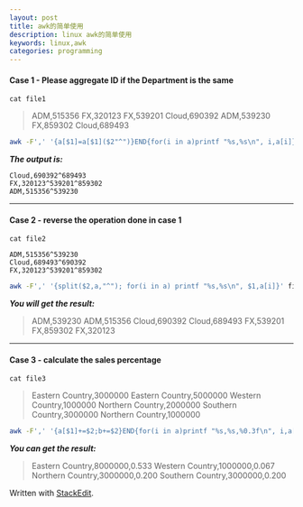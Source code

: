 ```yaml
---
layout: post
title: awk的简单使用
description: linux awk的简单使用
keywords: linux,awk
categories: programming
---
```


#### Case 1 - Please aggregate ID if the Department is the same

`cat file1`
>ADM,515356
FX,320123
FX,539201
Cloud,690392
ADM,539230
FX,859302
Cloud,689493

```bash
awk -F',' '{a[$1]=a[$1]($2"^")}END{for(i in a)printf "%s,%s\n", i,a[i]}' file1 | sed 's/\^$//'  
```

***The output is:***  

```
Cloud,690392^689493
FX,320123^539201^859302
ADM,515356^539230
```
--------  

#### Case 2 - reverse the operation done in case 1

`cat file2`

```
ADM,515356^539230  
Cloud,689493^690392  
FX,320123^539201^859302  
```
```bash
awk -F',' '{split($2,a,"^"); for(i in a) printf "%s,%s\n", $1,a[i]}' file2  
```

***You will get the result:***
>ADM,539230
ADM,515356
Cloud,690392
Cloud,689493
FX,539201
FX,859302
FX,320123

--------  

#### Case 3 - calculate the sales percentage

`cat file3`
>Eastern Country,3000000
Eastern Country,5000000
Western Country,1000000
Northern Country,2000000
Southern Country,3000000
Northern Country,1000000

```bash
awk -F',' '{a[$1]+=$2;b+=$2}END{for(i in a)printf "%s,%s,%0.3f\n", i,a[i],a[i]/b}' file3  
```

***You can get the result:***
>Eastern Country,8000000,0.533
Western Country,1000000,0.067
Northern Country,3000000,0.200
Southern Country,3000000,0.200


Written with [StackEdit](https://stackedit.io/).
